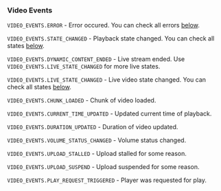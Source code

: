 ### Video Events

`VIDEO_EVENTS.ERROR` - Error occured. You can check all errors [below](#errors).

`VIDEO_EVENTS.STATE_CHANGED` - Playback state changed. You can check all states [below](#playback-states).

`VIDEO_EVENTS.DYNAMIC_CONTENT_ENDED` - Live stream ended. Use `VIDEO_EVENTS.LIVE_STATE_CHANGED` for more live states. 

`VIDEO_EVENTS.LIVE_STATE_CHANGED` - Live video state changed. You can check all states [below](#live-states).

`VIDEO_EVENTS.CHUNK_LOADED` - Chunk of video loaded.

`VIDEO_EVENTS.CURRENT_TIME_UPDATED` - Updated current time of playback.

`VIDEO_EVENTS.DURATION_UPDATED` - Duration of video updated.

`VIDEO_EVENTS.VOLUME_STATUS_CHANGED` - Volume status changed.

`VIDEO_EVENTS.UPLOAD_STALLED` - Upload stalled for some reason.

`VIDEO_EVENTS.UPLOAD_SUSPEND` - Upload suspended for some reason.

`VIDEO_EVENTS.PLAY_REQUEST_TRIGGERED` - Player was requested for play.


